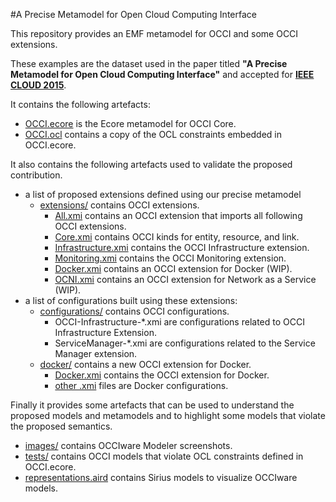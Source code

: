 #A Precise Metamodel for Open Cloud Computing Interface

This repository provides an EMF metamodel for OCCI and some OCCI extensions.

These examples are the dataset used in the paper titled **"A Precise Metamodel for Open Cloud Computing Interface"** and accepted for **[IEEE CLOUD 2015](http://www.thecloudcomputing.org/2015/)**. 

It contains the following artefacts:

- [OCCI.ecore](https://github.com/occiware/ecore/blob/master/metamodel/OCCI.ecore) is the Ecore metamodel for OCCI Core.
- [OCCI.ocl](https://github.com/occiware/ecore/blob/master/metamodel/OCCI.ocl) contains a copy of the OCL constraints embedded in OCCI.ecore.

It also contains the following artefacts used to validate the proposed contribution. 
- a list of proposed extensions defined using our precise metamodel
  - [extensions/](https://github.com/occiware/ecore/blob/master/metamodel/extensions/) contains OCCI extensions.
    - [All.xmi](https://github.com/occiware/ecore/blob/master/metamodel/extensions/All.xmi) contains an OCCI extension that imports all following OCCI extensions.
    - [Core.xmi](https://github.com/occiware/ecore/blob/master/metamodel/extensions/Core.xmi) contains OCCI kinds for entity, resource, and link.
    - [Infrastructure.xmi](https://github.com/occiware/ecore/blob/master/metamodel/extensions/Infrastructure.xmi) contains the OCCI Infrastructure extension.
    - [Monitoring.xmi](https://github.com/occiware/ecore/blob/master/metamodel/extensions/Monitoring.xmi) contains the OCCI Monitoring extension.
    - [Docker.xmi](https://github.com/occiware/ecore/blob/master/metamodel/extensions/Docker.xmi) contains an OCCI extension for Docker (WIP).
    - [OCNI.xmi](https://github.com/occiware/ecore/blob/master/metamodel/extensions/OCNI.xmi) contains an OCCI extension for Network as a Service (WIP).
- a list of configurations built using these extensions:
  - [configurations/](https://github.com/occiware/ecore/tree/master/metamodel/configurations) contains OCCI configurations.
    - OCCI-Infrastructure-*.xmi are configurations related to OCCI Infrastructure Extension.
    - ServiceManager-*.xmi are configurations related to the Service Manager extension.
  - [docker/](https://github.com/occiware/ecore/tree/master/metamodel/docker) contains a new OCCI extension for Docker.
    - [Docker.xmi](https://github.com/occiware/ecore/tree/master/metamodel/docker/Docker.xmi) contains the OCCI extension for Docker.
    - [other .xmi](https://github.com/occiware/ecore/tree/master/metamodel/docker/Docker.xmi) files are Docker configurations.

Finally it provides some artefacts that can be used to understand the proposed models and metamodels and to highlight some models that violate the proposed semantics. 

- [images/](https://github.com/occiware/ecore/tree/master/metamodel/images) contains OCCIware Modeler screenshots.
- [tests/](https://github.com/occiware/ecore/tree/master/metamodel/tests) contains OCCI models that violate OCL constraints defined in OCCI.ecore.
- [representations.aird](https://raw.githubusercontent.com/occiware/ecore/master/metamodel/representations.aird) contains Sirius models to visualize OCCIware models.
 

